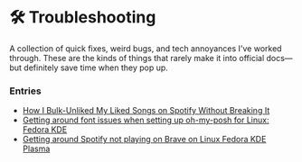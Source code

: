 # 🛠️ Troubleshooting

A collection of quick fixes, weird bugs, and tech annoyances I've worked through. These are the kinds of things that rarely make it into official docs—but definitely save time when they pop up.

### Entries

- [How I Bulk-Unliked My Liked Songs on Spotify Without Breaking It](spotify-liked-songs.md)
- [Getting around font issues when setting up oh-my-posh for Linux: Fedora KDE](ohmyposh-on-fedora-kde.md)
- [Getting around Spotify not playing on Brave on Linux Fedora KDE Plasma](https://github.com/iamkira420/infosec-journal/blob/main/troubleshooting/spotify-brave-fedora_kde.md)

